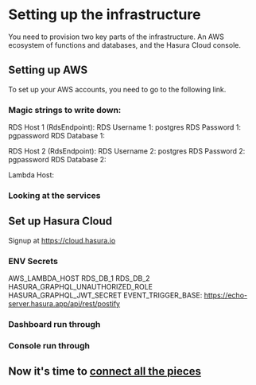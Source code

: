 # Setting up the infrastructure

You need to provision two key parts of the infrastructure. An AWS ecosystem of functions and databases, and the Hasura Cloud console.

## Setting up AWS

To set up your AWS accounts, you need to go to the following link.

### Magic strings to write down:

RDS Host 1 (RdsEndpoint):
RDS Username 1: postgres
RDS Password 1: pgpassword
RDS Database 1:

RDS Host 2 (RdsEndpoint):
RDS Username 2: postgres
RDS Password 2: pgpassword
RDS Database 2:

Lambda Host:

### Looking at the services

## Set up Hasura Cloud

Signup at https://cloud.hasura.io

### ENV Secrets

AWS_LAMBDA_HOST
RDS_DB_1
RDS_DB_2
HASURA_GRAPHQL_UNAUTHORIZED_ROLE
HASURA_GRAPHQL_JWT_SECRET
EVENT_TRIGGER_BASE: https://echo-server.hasura.app/api/rest/postify

### Dashboard run through

### Console run through

## Now it's time to [connect all the pieces](/guide/03-data-joins/Readme.md)
